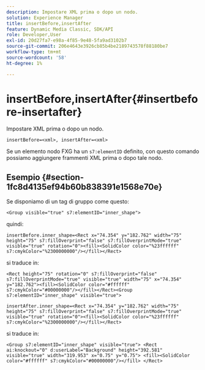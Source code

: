 ```yaml
---
description: Impostare XML prima o dopo un nodo.
solution: Experience Manager
title: insertBefore,insertAfter
feature: Dynamic Media Classic, SDK/API
role: Developer,User
exl-id: 20d27fa7-e98a-4f85-9e48-5fa9ad3102b7
source-git-commit: 206e4643e3926cb85b4be2189743578f88180be7
workflow-type: tm+mt
source-wordcount: '58'
ht-degree: 1%

---
```


# insertBefore,insertAfter{#insertbefore-insertafter}

Impostare XML prima o dopo un nodo.

`insertBefore=<xml>, insertAfter=<xml>`

Se un elemento nodo FXG ha un `s7:elementID` definito, con questo comando possiamo aggiungere frammenti XML prima o dopo tale nodo.

## Esempio {#section-1fc8d4135ef94b60b838391e1568e70e}

Se disponiamo di un tag di gruppo come questo:

`<Group visible="true" s7:elementID="inner_shape">`

quindi:

`insertBefore.inner_shape=<Rect x="74.354" y="182.762" width="75" height="75" s7:fillOverprint="false" s7:fillOverprintMode="true" visible="true" rotation="0"><fill><SolidColor color="%23ffffff" s7:cmykColor="%2300000000"/></fill></Rect>`

si traduce in:

`<Rect height="75" rotation="0" s7:fillOverprint="false" s7:fillOverprintMode="true" visible="true" width="75" x="74.354" y="182.762"><fill><SolidColor color="#ffffff" s7:cmykColor="#00000000"/></fill></Rect><Group s7:elementID="inner_shape" visible="true">`

`insertAfter.inner_shape=<Rect x="74.354" y="182.762" width="75" height="75" s7:fillOverprint="false" s7:fillOverprintMode="true" visible="true" rotation="0"><fill><SolidColor color="%23ffffff" s7:cmykColor="%2300000000"/></fill></Rect>`

si traduce in:

`<Group s7:elementID="inner_shape" visible="true"> <Rect ai:knockout="0" d:userLabel="Background" height="392.581" visible="true" width="319.953" x="0.75" y="0.75"> <fill><SolidColor color="#ffffff" s7:cmykColor="#00000000"/></fill> </Rect>`
